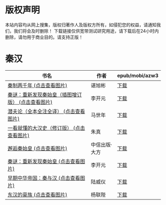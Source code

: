 # 版权声明

本站内容均从网上搜集，版权归著作人及版权方所有，如侵犯您的权益，请通知我们，我们将会及时删除！ 下载链接仅供宽带测试研究用途，请下载后在24小时内删除，请勿用于商业目的。请支持正版！

# 秦汉

| 书名 | 作者 | epub/mobi/azw3 |
| --- | --- | --- |
| [秦制两千年 (点击查看图片)](https://www.dushupai.com/attachment/2024/06/11/8abf6f825d2126b0.jpg) | 谌旭彬 | [下载](https://url89.ctfile.com/f/31084289-1375509367-728e53?p=8866) |
| [秦谜：重新发现秦始皇（插图增订版） (点击查看图片)](https://www.dushupai.com/attachment/2024/06/11/6be4bb357e503116.jpg) | 李开元 | [下载](https://url89.ctfile.com/f/31084289-1375511506-fe2b0a?p=8866) |
| [潜夫论（全本全注全译） (点击查看图片)](https://www.dushupai.com/attachment/2024/06/09/419b784e7aad768f.jpg) | 马世年 | [下载](https://url89.ctfile.com/f/31084289-1356983326-206879?p=8866) |
| [一看就懂的大汉史（修订版） (点击查看图片)](https://www.dushupai.com/attachment/2024/06/09/be76c1cad3677a53.jpg) | 朱真 | [下载](https://url89.ctfile.com/f/31084289-1357053139-fdde88?p=8866) |
| [邂逅秦始皇 (点击查看图片)](https://www.dushupai.com/attachment/2024/06/08/73355432b8a1d3b5.jpg) | 中信出版·大方 | [下载](https://url89.ctfile.com/f/31084289-1357049749-255362?p=8866) |
| [秦谜：重新发现秦始皇 (点击查看图片)](https://www.dushupai.com/attachment/2024/06/02/b703ac2ce548f506.jpg) | 李开元 | [下载](https://url89.ctfile.com/f/31084289-1357014271-174e75?p=8866) |
| [早期中华帝国：秦与汉 (点击查看图片)](https://www.dushupai.com/attachment/2024/06/02/a6088a4cf5150568.jpg) | 陆威仪 | [下载](https://url89.ctfile.com/f/31084289-1357009264-03cc70?p=8866) |
| [东汉的豪族 (点击查看图片)](https://www.dushupai.com/attachment/2024/06/01/885c096f4c1f108e.jpg) | 杨联陛 | [下载](https://url89.ctfile.com/f/31084289-1357006837-a944f1?p=8866) |
